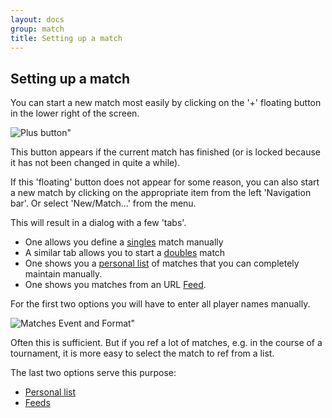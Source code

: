 ```yaml
---
layout: docs
group: match
title: Setting up a match
---
```

## Setting up a match

You can start a new match most easily by clicking on the '+' floating button in the lower right of the screen.

![Plus button"](../img/sb.main.plusbutton.png)

This button appears if the current match has finished (or is locked because it has not been changed in quite a while).

If this 'floating' button does not appear for some reason, you can also start a new match
by clicking on the appropriate item from the left 'Navigation bar'.
Or select 'New/Match...' from the menu.

This will result in a dialog with a few 'tabs'.
* One allows you define a [singles](2.5.match.singles.md) match manually
* A similar tab allows you to start a [doubles](2.6.match.doubles.md) match
* One shows you a [personal list](match.from.mylist.md) of matches that you can completely maintain manually.
* One shows you matches from an URL [Feed](match.from.feed.md).

For the first two options you will have to enter all player names manually.

![Matches Event and Format"](../img/sb.matches.03.format.png)

Often this is sufficient.
But if you ref a lot of matches, e.g. in the course of a tournament, it is more easy to select the match to ref from a list.

The last two options serve this purpose:

* [Personal list](match.from.mylist.md) 
* [Feeds](match.from.feed.md)
